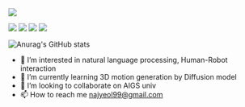 <img src="https://capsule-render.vercel.app/api?type=transparent&color=random&height=80&section=header&text=👋%20Hi%20I'm%20Najongs%20interested%20in%20NLP&fontSize=50&animation=twinkling" />

<a href="README.md" target="_blank"><img src="https://img.shields.io/badge/python-A6A9AA?style=flat&logo=python&logoColor=#3776AB"/></a>
<a href="README.md" target="_blank"><img src="https://img.shields.io/badge/pandas-A6A9AA?style=flat&logo=pandas&logoColor=#150458"/></a>
<a href="README.md" target="_blank"><img src="https://img.shields.io/badge/pytorch-A6A9AA?style=flat&logo=pytorch&logoColor=#EE4C2C"/></a>
<a href="README.md" target="_blank"><img src="https://img.shields.io/badge/scikitlearn-A6A9AA?style=flat&logo=scikit-learn&logoColor=#F7931E"/></a>

![Anurag's GitHub stats](https://github-readme-stats.vercel.app/api?username=Najongs&show_icons=true&theme=radical)


- 👀 I’m interested in natural language processing, Human-Robot interaction
- 🌱 I’m currently learning 3D motion generation by Diffusion model
- 💞️ I’m looking to collaborate on AIGS univ
- 📫 How to reach me najyeol99@gmail.com

<!---
Najongs/Najongs is a ✨ special ✨ repository because its `README.md` (this file) appears on your GitHub profile.
You can click the Preview link to take a look at your changes.
--->
